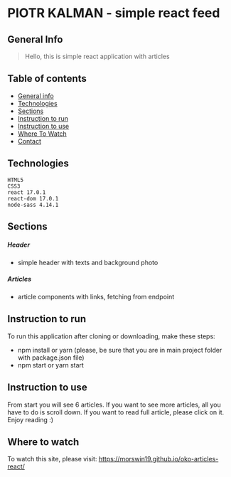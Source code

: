 # PIOTR KALMAN - simple react feed

## General Info

> Hello, this is simple react application with articles

## Table of contents

- [General info](#general-info)
- [Technologies](#technologies)
- [Sections](#sections)
- [Instruction to run](#instruction-to-run)
- [Instruction to use](#instruction-to-use)
- [Where To Watch](#where-to-watch)
- [Contact](#contact)

## Technologies

    HTML5
    CSS3
    react 17.0.1
    react-dom 17.0.1
    node-sass 4.14.1

## Sections

##### Header

- simple header with texts and background photo

##### Articles

- article components with links, fetching from endpoint

## Instruction to run

To run this application after cloning or downloading, make these steps:

- npm install or yarn (please, be sure that you are in main project folder with package.json file)
- npm start or yarn start

## Instruction to use

From start you will see 6 articles.
If you want to see more articles, all you have to do is scroll down.
If you want to read full article, please click on it.
Enjoy reading :)

## Where to watch

To watch this site, please visit:
https://morswin19.github.io/oko-articles-react/
